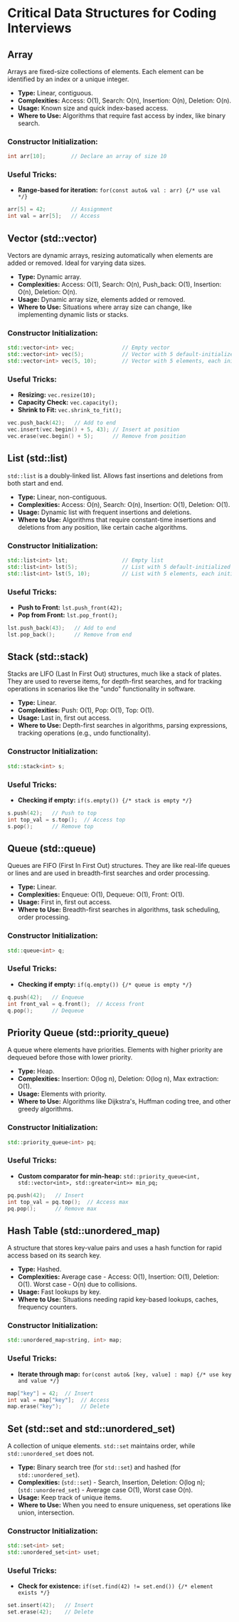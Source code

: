 
# Critical Data Structures for Coding Interviews

## Array
Arrays are fixed-size collections of elements. Each element can be identified by an index or a unique integer.

- **Type:** Linear, contiguous.
- **Complexities:** Access: O(1), Search: O(n), Insertion: O(n), Deletion: O(n).
- **Usage:** Known size and quick index-based access.
- **Where to Use:** Algorithms that require fast access by index, like binary search.
### Constructor Initialization:
```cpp
int arr[10];        // Declare an array of size 10
```
### Useful Tricks:
- **Range-based for iteration:** `for(const auto& val : arr) {/* use val */}`
```cpp
arr[5] = 42;        // Assignment
int val = arr[5];   // Access
```

## Vector (std::vector)
Vectors are dynamic arrays, resizing automatically when elements are added or removed. Ideal for varying data sizes.

- **Type:** Dynamic array.
- **Complexities:** Access: O(1), Search: O(n), Push_back: O(1), Insertion: O(n), Deletion: O(n).
- **Usage:** Dynamic array size, elements added or removed.
- **Where to Use:** Situations where array size can change, like implementing dynamic lists or stacks.
### Constructor Initialization:
```cpp
std::vector<int> vec;               // Empty vector
std::vector<int> vec(5);            // Vector with 5 default-initialized elements
std::vector<int> vec(5, 10);        // Vector with 5 elements, each initialized to 10
```
### Useful Tricks:
- **Resizing:** `vec.resize(10);`
- **Capacity Check:** `vec.capacity();`
- **Shrink to Fit:** `vec.shrink_to_fit();`
```cpp
vec.push_back(42);   // Add to end
vec.insert(vec.begin() + 5, 43); // Insert at position
vec.erase(vec.begin() + 5);      // Remove from position
```

## List (std::list)
`std::list` is a doubly-linked list. Allows fast insertions and deletions from both start and end.

- **Type:** Linear, non-contiguous.
- **Complexities:** Access: O(n), Search: O(n), Insertion: O(1), Deletion: O(1).
- **Usage:** Dynamic list with frequent insertions and deletions.
- **Where to Use:** Algorithms that require constant-time insertions and deletions from any position, like certain cache algorithms.
### Constructor Initialization:
```cpp
std::list<int> lst;                 // Empty list
std::list<int> lst(5);              // List with 5 default-initialized elements
std::list<int> lst(5, 10);          // List with 5 elements, each initialized to 10
```
### Useful Tricks:
- **Push to Front:** `lst.push_front(42);`
- **Pop from Front:** `lst.pop_front();`
```cpp
lst.push_back(43);   // Add to end
lst.pop_back();      // Remove from end
```

## Stack (std::stack)
Stacks are LIFO (Last In First Out) structures, much like a stack of plates. They are used to reverse items, for depth-first searches, and for tracking operations in scenarios like the "undo" functionality in software.

- **Type:** Linear.
- **Complexities:** Push: O(1), Pop: O(1), Top: O(1).
- **Usage:** Last in, first out access.
- **Where to Use:** Depth-first searches in algorithms, parsing expressions, tracking operations (e.g., undo functionality).
### Constructor Initialization:
```cpp
std::stack<int> s;
```
### Useful Tricks:
- **Checking if empty:** `if(s.empty()) {/* stack is empty */}`
```cpp
s.push(42);   // Push to top
int top_val = s.top();  // Access top
s.pop();      // Remove top
```

## Queue (std::queue)
Queues are FIFO (First In First Out) structures. They are like real-life queues or lines and are used in breadth-first searches and order processing.

- **Type:** Linear.
- **Complexities:** Enqueue: O(1), Dequeue: O(1), Front: O(1).
- **Usage:** First in, first out access.
- **Where to Use:** Breadth-first searches in algorithms, task scheduling, order processing.
### Constructor Initialization:
```cpp
std::queue<int> q;
```
### Useful Tricks:
- **Checking if empty:** `if(q.empty()) {/* queue is empty */}`
```cpp
q.push(42);   // Enqueue
int front_val = q.front();  // Access front
q.pop();      // Dequeue
```

## Priority Queue (std::priority_queue)
A queue where elements have priorities. Elements with higher priority are dequeued before those with lower priority.

- **Type:** Heap.
- **Complexities:** Insertion: O(log n), Deletion: O(log n), Max extraction: O(1).
- **Usage:** Elements with priority.
- **Where to Use:** Algorithms like Dijkstra's, Huffman coding tree, and other greedy algorithms.
### Constructor Initialization:
```cpp
std::priority_queue<int> pq;
```
### Useful Tricks:
- **Custom comparator for min-heap:** `std::priority_queue<int, std::vector<int>, std::greater<int>> min_pq;`
```cpp
pq.push(42);   // Insert
int top_val = pq.top();  // Access max
pq.pop();      // Remove max
```

## Hash Table (std::unordered_map)
A structure that stores key-value pairs and uses a hash function for rapid access based on its search key.

- **Type:** Hashed.
- **Complexities:** Average case - Access: O(1), Insertion: O(1), Deletion: O(1). Worst case - O(n) due to collisions.
- **Usage:** Fast lookups by key.
- **Where to Use:** Situations needing rapid key-based lookups, caches, frequency counters.
### Constructor Initialization:
```cpp
std::unordered_map<string, int> map;
```
### Useful Tricks:
- **Iterate through map:** `for(const auto& [key, value] : map) {/* use key and value */}`
```cpp
map["key"] = 42;  // Insert
int val = map["key"];  // Access
map.erase("key");      // Delete
```

## Set (std::set and std::unordered_set)
A collection of unique elements. `std::set` maintains order, while `std::unordered_set` does not.

- **Type:** Binary search tree (for `std::set`) and hashed (for `std::unordered_set`).
- **Complexities:** (`std::set`) - Search, Insertion, Deletion: O(log n); (`std::unordered_set`) - Average case O(1), Worst case O(n).
- **Usage:** Keep track of unique items.
- **Where to Use:** When you need to ensure uniqueness, set operations like union, intersection.
### Constructor Initialization:
```cpp
std::set<int> set;
std::unordered_set<int> uset;
```
### Useful Tricks:
- **Check for existence:** `if(set.find(42) != set.end()) {/* element exists */}`
```cpp
set.insert(42);   // Insert
set.erase(42);    // Delete
```

